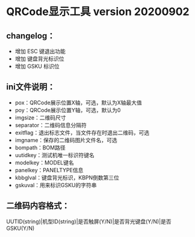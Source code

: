 # QRCode显示工具 version 20200902

## changelog：

- 增加 ESC 键退出功能
- 增加 键盘背光标识位
- 增加 GSKU 标识位

## ini文件说明：
- pox：QRCode展示位置X轴，可选，默认为X轴最大值
- poy：QRCode展示位置Y轴，可选，默认为0
- imgsize：二维码尺寸
- separator：二维码信息分隔符
- exitflag：退出标志文件，当文件存在时退出二维码，可选
- imgname：保存的二维码图片文件名，可选
- bompath：BOM路径
- uutidkey：测试机唯一标识符键名
- modelkey：MODEL键名
- panelkey：PANELTYPE信息
- kbbglval：键盘背光标识，KBPN倒数第三位
- gskuval：用来标识GSKU的字符串

## 二维码内容格式：

UUTID(string)|机型ID(string)|是否触屏(Y/N)|是否背光键盘(Y/N)|是否GSKU(Y/N)
